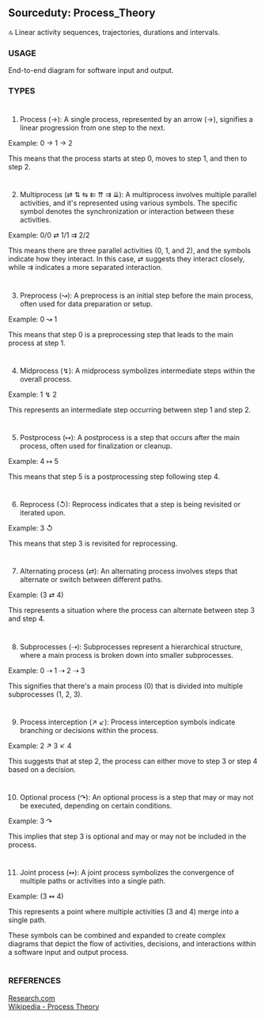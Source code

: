 ## Sourceduty: Process_Theory

🔝 Linear activity sequences, trajectories, durations and intervals.

### USAGE

End-to-end diagram for software input and output.

### TYPES
#
1. Process (→): A single process, represented by an arrow (→), signifies a linear progression from one step to the next.

Example: 0 → 1 → 2

This means that the process starts at step 0, moves to step 1, and then to step 2.
#
2. Multiprocess (⇄ ⇅ ⇆ ⇇ ⇈ ⇉ ⇊): A multiprocess involves multiple parallel activities, and it's represented using various symbols. The specific symbol denotes the synchronization or interaction between these activities.

Example: 0/0 ⇄ 1/1 ⇉ 2/2

This means there are three parallel activities (0, 1, and 2), and the symbols indicate how they interact. In this case, ⇄ suggests they interact closely, while ⇉ indicates a more separated interaction.
#
3. Preprocess (↝): A preprocess is an initial step before the main process, often used for data preparation or setup.

Example: 0 ↝ 1

This means that step 0 is a preprocessing step that leads to the main process at step 1.
#
4. Midprocess (↯): A midprocess symbolizes intermediate steps within the overall process.

Example: 1 ↯ 2

This represents an intermediate step occurring between step 1 and step 2.
#
5. Postprocess (↦): A postprocess is a step that occurs after the main process, often used for finalization or cleanup.

Example: 4 ↦ 5

This means that step 5 is a postprocessing step following step 4.
#
6. Reprocess (↺): Reprocess indicates that a step is being revisited or iterated upon.

Example: 3 ↺

This means that step 3 is revisited for reprocessing.
#
7. Alternating process (⇄): An alternating process involves steps that alternate or switch between different paths.

Example: (3 ⇄ 4)

This represents a situation where the process can alternate between step 3 and step 4.
#
8. Subprocesses (⇢): Subprocesses represent a hierarchical structure, where a main process is broken down into smaller subprocesses.

Example: 0 ⇢ 1 ⇢ 2 ⇢ 3

This signifies that there's a main process (0) that is divided into multiple subprocesses (1, 2, 3).
#
9. Process interception (↗ ↙): Process interception symbols indicate branching or decisions within the process.

Example: 2 ↗ 3 ↙ 4

This suggests that at step 2, the process can either move to step 3 or step 4 based on a decision.
#
10. Optional process (↷): An optional process is a step that may or may not be executed, depending on certain conditions.

Example: 3 ↷

This implies that step 3 is optional and may or may not be included in the process.
#
11. Joint process (↭): A joint process symbolizes the convergence of multiple paths or activities into a single path.

Example: (3 ↭ 4)

This represents a point where multiple activities (3 and 4) merge into a single path.

These symbols can be combined and expanded to create complex diagrams that depict the flow of activities, decisions, and interactions within a software input and output process.
#
### REFERENCES

[Research.com](https://research.com/education/what-is-information-processing-theory)
<br />
[Wikipedia - Process Theory](https://en.wikipedia.org/wiki/Process_theory)

